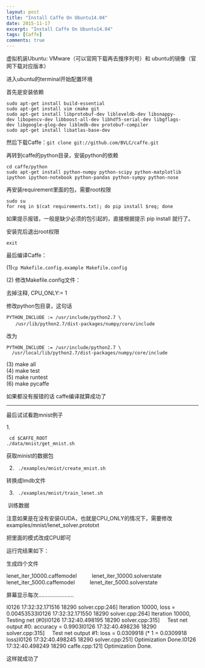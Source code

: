 ```yaml
---
layout: post
title: "Install Caffe On Ubuntu14.04"
date: 2015-11-17
excerpt: "Install Caffe On Ubuntu14.04"
tags: [Caffe]
comments: true
---
```




虚拟机装Ubuntu: VMware（可以官网下载再去搜序列号）和 ubuntu的镜像（官网下载对应版本）



进入ubuntu的terminal开始配置环境

首先是安装依赖

```
sudo apt-get install build-essential
sudo apt-get install vim cmake git
sudo apt-get install libprotobuf-dev libleveldb-dev libsnappy-dev libopencv-dev libboost-all-dev libhdf5-serial-dev libgflags-dev libgoogle-glog-dev liblmdb-dev protobuf-compiler
sudo apt-get install libatlas-base-dev
```



然后下载Caffe：`git clone git://github.com/BVLC/caffe.git`

再转到caffe的python目录，安装python的依赖

```
cd caffe/python
sudo apt-get install python-numpy python-scipy python-matplotlib ipython ipython-notebook python-pandas python-sympy python-nose
```

再安装requirement里面的包，需要root权限

```
sudo su
for req in $(cat requirements.txt); do pip install $req; done
```

如果提示报错，一般是缺少必须的包引起的，直接根据提示 pip install <package-name>就行了。

安装完后退出root权限

```
exit 
```



最后编译Caffe：

(1)`cp Makefile.config.example Makefile.config `

(2) 修改Makefile.config文件：

去掉注释, CPU_ONLY:= 1

修改python包目录，这句话

```
PYTHON_INCLUDE := /usr/include/python2.7 \
　　/usr/lib/python2.7/dist-packages/numpy/core/include
```

改为

```
PYTHON_INCLUDE := /usr/include/python2.7 \
  /usr/local/lib/python2.7/dist-packages/numpy/core/include
```

(3) make all  
(4) make test  
(5) make runtest  
(6) make pycaffe     



如果都没有报错的话 caffe编译就算成功了

----

最后试试看跑mnist例子

1. ​
```
 cd $CAFFE_ROOT
./data/mnist/get_mnist.sh
```

获取minist的数据包

2. ` ./examples/mnist/create_mnist.sh`

转换成lmdb文件

3. ` ./examples/mnist/train_lenet.sh`

 训练数据

注意如果是在没有安装GUDA，也就是CPU_ONLY的情况下，需要修改examples/mnist/lenet_solver.prototxt  

把里面的模式改成CPU即可

运行完结果如下：

生成四个文件

lenet_iter_10000.caffemodel         
lenet_iter_10000.solverstate      
lenet_iter_5000.caffemodel         
lenet_iter_5000.solverstate 

屏幕显示每次.......................

I0126 17:32:32.171516 18290 solver.cpp:246] Iteration 10000, loss = 0.00453533I0126 17:32:32.171550 18290 solver.cpp:264] Iteration 10000, Testing net (#0)I0126 17:32:40.498195 18290 solver.cpp:315]     Test net output #0: accuracy = 0.9903I0126 17:32:40.498236 18290 solver.cpp:315]     Test net output #1: loss = 0.0309918 (* 1 = 0.0309918 loss)I0126 17:32:40.498245 18290 solver.cpp:251] Optimization Done.I0126 17:32:40.498249 18290 caffe.cpp:121] Optimization Done.

这样就成功了





